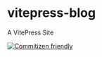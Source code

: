 # vitepress-blog
A VitePress Site

[![Commitizen friendly](https://img.shields.io/badge/commitizen-friendly-brightgreen.svg)](http://commitizen.github.io/cz-cli/)
